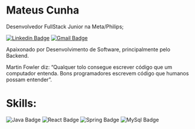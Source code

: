 # Mateus Cunha 

Desenvolvedor FullStack Junior na Meta/Philips;

[![Linkedin Badge](https://img.shields.io/badge/LinkedIn-0077B5?style=for-the-badge&logo=linkedin&logoColor=white//www.linkedin.com/in/cunhadev/)](https://www.linkedin.com/in/cunhadev/) 
[![Gmail Badge](https://img.shields.io/badge/Gmail-D14836?style=for-the-badge&logo=gmail&logoColor=white&link=mailto:dev.mateuscunha@gmail.com)](mailto:dev.mateuscunha@gmail.com)

Apaixonado por Desenvolvimento de Software, principalmente pelo Backend.

Martin Fowler diz:
“Qualquer tolo consegue escrever código que um computador entenda. Bons programadores escrevem código que humanos possam entender”.

# Skills:

![Java Badge](https://img.shields.io/badge/Java-ED8B00?style=for-the-badge&logo=java&logoColor=white)   ![React Badge](https://img.shields.io/badge/React-20232A?style=for-the-badge&logo=react&logoColor=61DAFB)
![Spring Badge](https://img.shields.io/badge/Spring-6DB33F?style=for-the-badge&logo=spring&logoColor=white)  ![MySql Badge](https://img.shields.io/badge/MySQL-00000F?style=for-the-badge&logo=mysql&logoColor=white) 

